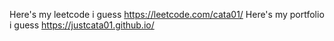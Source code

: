 Here's my leetcode i guess https://leetcode.com/cata01/
Here's my portfolio i guess https://justcata01.github.io/
